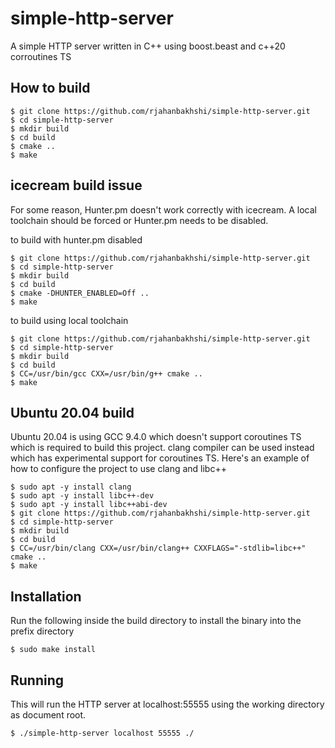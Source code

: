 # simple-http-server 
A simple HTTP server written in C++ using boost.beast and c++20 corroutines TS

## How to build
```
$ git clone https://github.com/rjahanbakhshi/simple-http-server.git
$ cd simple-http-server
$ mkdir build
$ cd build
$ cmake ..
$ make
```

## icecream build issue
For some reason, Hunter.pm doesn't work correctly with icecream. A local 
toolchain should be forced or Hunter.pm needs to be disabled.

to build with hunter.pm disabled

```
$ git clone https://github.com/rjahanbakhshi/simple-http-server.git
$ cd simple-http-server
$ mkdir build
$ cd build
$ cmake -DHUNTER_ENABLED=Off ..
$ make
```

to build using local toolchain

```
$ git clone https://github.com/rjahanbakhshi/simple-http-server.git
$ cd simple-http-server
$ mkdir build
$ cd build
$ CC=/usr/bin/gcc CXX=/usr/bin/g++ cmake ..
$ make
```

## Ubuntu 20.04 build
Ubuntu 20.04 is using GCC 9.4.0 which doesn't support coroutines TS which is 
required to build this project. clang compiler can be used instead which has
experimental support for coroutines TS. Here's an example of how to configure 
the project to use clang and libc++

```
$ sudo apt -y install clang
$ sudo apt -y install libc++-dev
$ sudo apt -y install libc++abi-dev
$ git clone https://github.com/rjahanbakhshi/simple-http-server.git
$ cd simple-http-server
$ mkdir build
$ cd build
$ CC=/usr/bin/clang CXX=/usr/bin/clang++ CXXFLAGS="-stdlib=libc++" cmake ..
$ make
```


## Installation
Run the following inside the build directory to install the binary into the prefix
directory

```
$ sudo make install
```

## Running
This will run the HTTP server at localhost:55555 using the working directory as
document root.

```
$ ./simple-http-server localhost 55555 ./
```


